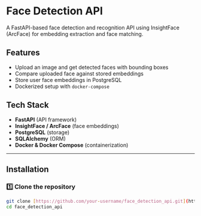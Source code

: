 # Face Detection API

A FastAPI-based face detection and recognition API using InsightFace (ArcFace) for embedding extraction and face matching.

## Features
- Upload an image and get detected faces with bounding boxes
- Compare uploaded face against stored embeddings
- Store user face embeddings in PostgreSQL
- Dockerized setup with `docker-compose`

## Tech Stack
- **FastAPI** (API framework)
- **InsightFace / ArcFace** (face embeddings)
- **PostgreSQL** (storage)
- **SQLAlchemy** (ORM)
- **Docker & Docker Compose** (containerization)

---

## Installation

### 1️⃣ Clone the repository
```bash
git clone [https://github.com/your-username/face_detection_api.git](https://github.com/arshadafaque/face_detection_api.git)
cd face_detection_api
